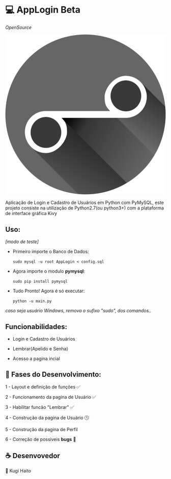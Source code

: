 #  :computer: AppLogin Beta
*OpenSource*

![alt tag](img/icone.png)

Aplicação de Login e Cadastro de Usuários em Python com PyMySQL, este projeto consiste na utilização de Python2.7(ou python3+) com a plataforma de interface gráfica Kivy

## Uso:
_[modo de teste]_

* Primeiro importe o Banco de Dados:

   ``sudo mysql -u root AppLogin < config.sql``

* Agora importe o modulo **pymysql**:

   ``sudo pip install pymysql``

* Tudo Pronto! Agora é só executar:

   ``python -u main.py``

_caso seja usuário Windows, remova o sufixo "sudo", dos comandos.._

## Funcionabilidades:

* Login e Cadastro de Usuários

* Lembrar(Apelido e Senha)

* Acesso a pagina incial

## :snake: Fases do Desenvolvimento:

1 - Layout e definição de funções ✅

2 - Funcionamento da pagina de Usuário ✅

3 - Habilitar funcão "Lembrar" ✅

4 - Construção da pagina de Usuário 🕓

5 - Construção da pagina de Perfil

6 - Correção de possiveis **bugs** 🐞

## :coffee: Desenvovedor
   👤 Kugi Haito
